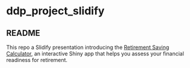 ddp_project_slidify
===================

## README

This repo a Slidify presentation introducing the [Retirement Saving Calculator](https://coopersnail.shinyapps.io/retire_saving_calc/), an interactive Shiny app that helps you assess your financial readiness for retirement. 


